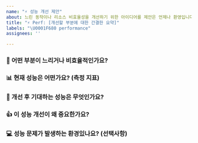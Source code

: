 ```yaml
---
name: "⚡️ 성능 개선 제안"
about: 느린 동작이나 리소스 비효율성을 개선하기 위한 아이디어를 제안은 언제나 환영입니다!!
title: "⚡️ Perf: [개선할 부분에 대한 간결한 요약]"
labels: "\U0001F680 performance"
assignees: ''

---
```


### 🐢 어떤 부분이 느리거나 비효율적인가요?

### 📊 현재 성능은 어떤가요? (측정 지표)
<!-- API 응답 시간 (API Response Time): [예: 평균 1200ms] -->

### 🚀 개선 후 기대하는 성능은 무엇인가요?
<!-- API 응답 시간 (API Response Time): [1200ms > 600ms] -->

### 👍 이 성능 개선이 왜 중요한가요?
<!-- 사용자 UX 개선, DB 부하 감소 -->

### 💻 성능 문제가 발생하는 환경있나요? (선택사항)
<!-- 운영체제 (OS):** [예: Windows 11, Ubuntu 22.04 LTS] -->

